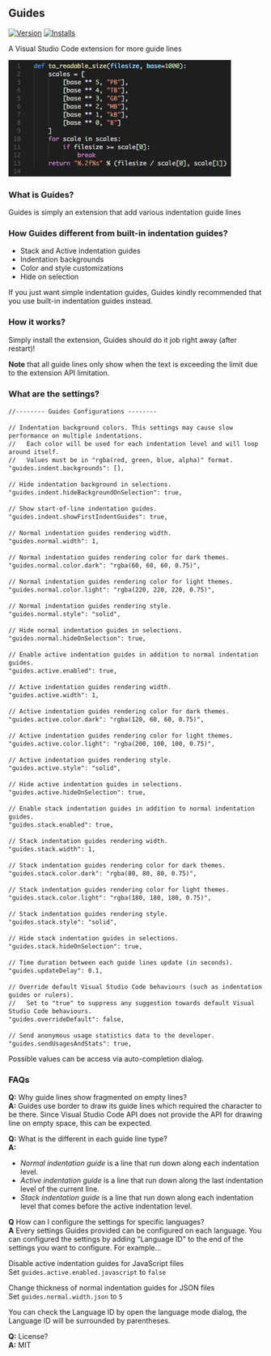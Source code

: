 ## Guides
[![Version](http://vsmarketplacebadge.apphb.com/version/spywhere.guides.svg)](https://marketplace.visualstudio.com/items?itemName=spywhere.guides)
[![Installs](http://vsmarketplacebadge.apphb.com/installs/spywhere.guides.svg)](https://marketplace.visualstudio.com/items?itemName=spywhere.guides)

A Visual Studio Code extension for more guide lines

![Screenshot](images/screenshot.png)

### What is Guides?
Guides is simply an extension that add various indentation guide lines

### How Guides different from built-in indentation guides?
- Stack and Active indentation guides
- Indentation backgrounds
- Color and style customizations
- Hide on selection

If you just want simple indentation guides, Guides kindly recommended that you use built-in indentation guides instead.

### How it works?
Simply install the extension, Guides should do it job right away (after restart)!

**Note** that all guide lines only show when the text is exceeding the limit due to the extension API limitation.

### What are the settings?
```
//-------- Guides Configurations --------

// Indentation background colors. This settings may cause slow performance on multiple indentations.
//   Each color will be used for each indentation level and will loop around itself.
//   Values must be in "rgba(red, green, blue, alpha)" format.
"guides.indent.backgrounds": [],

// Hide indentation background in selections.
"guides.indent.hideBackgroundOnSelection": true,

// Show start-of-line indentation guides.
"guides.indent.showFirstIndentGuides": true,

// Normal indentation guides rendering width.
"guides.normal.width": 1,

// Normal indentation guides rendering color for dark themes.
"guides.normal.color.dark": "rgba(60, 60, 60, 0.75)",

// Normal indentation guides rendering color for light themes.
"guides.normal.color.light": "rgba(220, 220, 220, 0.75)",

// Normal indentation guides rendering style.
"guides.normal.style": "solid",

// Hide normal indentation guides in selections.
"guides.normal.hideOnSelection": true,

// Enable active indentation guides in addition to normal indentation guides.
"guides.active.enabled": true,

// Active indentation guides rendering width.
"guides.active.width": 1,

// Active indentation guides rendering color for dark themes.
"guides.active.color.dark": "rgba(120, 60, 60, 0.75)",

// Active indentation guides rendering color for light themes.
"guides.active.color.light": "rgba(200, 100, 100, 0.75)",

// Active indentation guides rendering style.
"guides.active.style": "solid",

// Hide active indentation guides in selections.
"guides.active.hideOnSelection": true,

// Enable stack indentation guides in addition to normal indentation guides.
"guides.stack.enabled": true,

// Stack indentation guides rendering width.
"guides.stack.width": 1,

// Stack indentation guides rendering color for dark themes.
"guides.stack.color.dark": "rgba(80, 80, 80, 0.75)",

// Stack indentation guides rendering color for light themes.
"guides.stack.color.light": "rgba(180, 180, 180, 0.75)",

// Stack indentation guides rendering style.
"guides.stack.style": "solid",

// Hide stack indentation guides in selections.
"guides.stack.hideOnSelection": true,

// Time duration between each guide lines update (in seconds).
"guides.updateDelay": 0.1,

// Override default Visual Studio Code behaviours (such as indentation guides or rulers).
//   Set to "true" to suppress any suggestion towards default Visual Studio Code behaviours.
"guides.overrideDefault": false,

// Send anonymous usage statistics data to the developer.
"guides.sendUsagesAndStats": true,
```
Possible values can be access via auto-completion dialog.

### FAQs

**Q:** Why guide lines show fragmented on empty lines?  
**A:** Guides use border to draw its guide lines which required the character to be there.
Since Visual Studio Code API does not provide the API for drawing line on empty space, this can be expected.

**Q:** What is the different in each guide line type?  
**A:**
- *Normal indentation guide* is a line that run down along each indentation level.
- *Active indentation guide* is a line that run down along the last indentation level of the current line.
- *Stack indentation guide* is a line that run down along each indentation level that comes before the active indentation level.

**Q** How can I configure the settings for specific languages?  
**A** Every settings Guides provided can be configured on each language. You can configured the settings by adding "Language ID" to the end of the settings you want to configure. For example...

Disable active indentation guides for JavaScript files  
Set `guides.active.enabled.javascript` to `false`

Change thickness of normal indentation guides for JSON files  
Set `guides.normal.width.json` to `5`

You can check the Language ID by open the language mode dialog, the Language ID will be surrounded by parentheses.

**Q:** License?  
**A:** MIT
